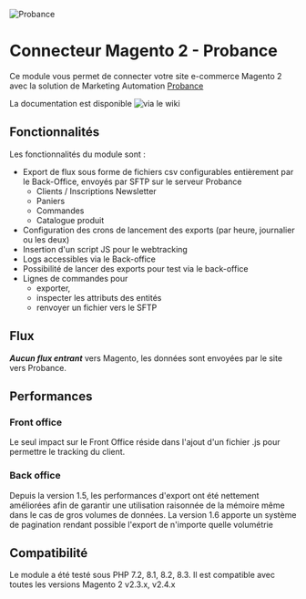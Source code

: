 ![Probance](https://scontent-cdg4-1.xx.fbcdn.net/v/t39.30808-6/301129152_482102583922818_7454434102963438205_n.jpg?stp=dst-jpg_s960x960&_nc_cat=102&ccb=1-7&_nc_sid=5f2048&_nc_ohc=xHgpvFexoI8Q7kNvgEL7-2I&_nc_ht=scontent-cdg4-1.xx&oh=00_AYD3tSlLhNbfUZHlnvjvQOtIuq9cmZFQqifhRezR3yXBFA&oe=6670E9E9)
# Connecteur Magento 2 - Probance

Ce module vous permet de connecter votre site e-commerce Magento 2 avec la solution de Marketing Automation [Probance](https://probance.com/fr/)

La documentation est disponible ![via le wiki](https://github.com/lcs-prbnc/probance-magento2/wiki/Accueil)

## Fonctionnalités
Les fonctionnalités du module sont :

- Export de flux sous forme de fichiers csv configurables entièrement par le Back-Office, envoyés par SFTP sur le serveur Probance
	- Clients / Inscriptions Newsletter
	- Paniers
	- Commandes
	- Catalogue produit
- Configuration des crons de lancement des exports (par heure, journalier ou les deux)
- Insertion d'un script JS pour le webtracking
- Logs accessibles via le Back-office
- Possibilité de lancer des exports pour test via le back-office
- Lignes de commandes pour 
	- exporter, 
	- inspecter les attributs des entités
	- renvoyer un fichier vers le SFTP

## Flux
***Aucun flux entrant*** vers Magento, les données sont envoyées par le site vers Probance.

## Performances
### Front office
Le seul impact sur le Front Office réside dans l'ajout d'un fichier .js pour permettre le tracking du client.
### Back office
Depuis la version 1.5, les performances d'export ont été nettement améliorées afin de garantir une utilisation raisonnée de la mémoire même dans le cas de gros volumes de données.
La version 1.6 apporte un système de pagination rendant possible l'export de n'importe quelle volumétrie
## Compatibilité
Le module a été testé sous PHP 7.2, 8.1, 8.2, 8.3.
Il est compatible avec toutes les versions Magento 2 v2.3.x, v2.4.x
